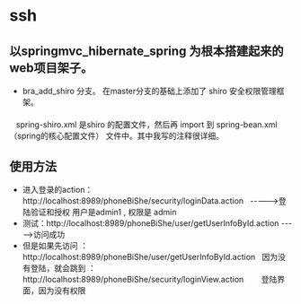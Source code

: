 ssh
===============

## 以springmvc_hibernate_spring 为根本搭建起来的web项目架子。

- bra_add_shiro 分支。 在master分支的基础上添加了 shiro 安全权限管理框架。

#### 
    spring-shiro.xml 是shiro 的配置文件，然后再 import 到 spring-bean.xml（spring的核心配置文件） 文件中。其中我写的注释很详细。
    
## 使用方法

- 进入登录的action：http://localhost:8989/phoneBiShe/security/loginData.action   ----->登陆验证和授权 用户是admin1 , 权限是 admin
- 测试：http://localhost:8989/phoneBiShe/user/getUserInfoById.action ----->访问成功
- 但是如果先访问 ：http://localhost:8989/phoneBiShe/user/getUserInfoById.action   因为没有登陆，就会跳到 ：http://localhost:8989/phoneBiShe/security/loginView.action        登陆界面，因为没有权限

